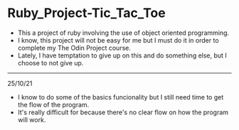 # Ruby_Project-Tic_Tac_Toe
* This a project of ruby involving the use of object oriented programming.
* I know, this project will not be easy for me but I must do it in order to complete my The Odin Project course.
* Lately, I have temptation to give up on this and do something else, but I choose to not give up.
---
25/10/21
* I know to do some of the basics funcionality but I still need time to get the flow of the program.
* It's really difficult for because there's no clear flow on how the program will work.
